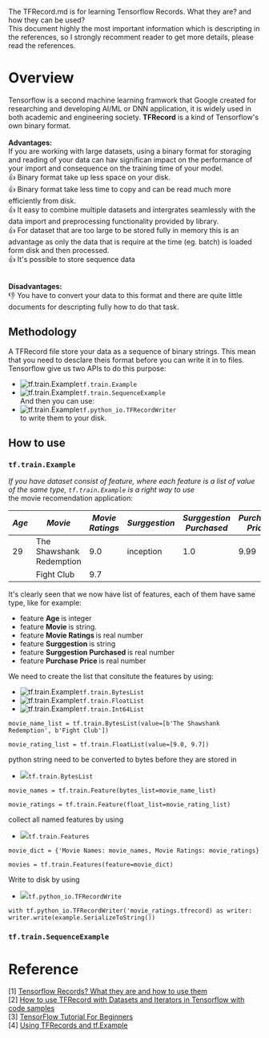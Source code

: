 The TFRecord.md is for learning Tensorflow Records. What they are? and how they can be used?
<br /> This document highly the most important information which is descripting in the references, so I strongly recomment reader to get more details, please read the references. 

# Overview
Tensorflow is a second machine learning framwork that Google created for researching and developing AI/ML or DNN application, it is widely used in both academic and engineering society. <b>TFRecord</b> is a kind of Tensorflow's own binary format.
<br />
<br /> <b> Advantages:</b>
<br /> If you are working with large datasets, using a binary format for storaging and reading of your data can hav significan impact on the performance of your import and consequence on the training time of your model.
<br /> :+1: Binary format take up less space on your disk.
<br /> :+1: Binary format take less time to copy and can be read much more efficiently from disk.
<br /> :+1: It easy to combine multiple datasets and intergrates seamlessly with the data import and preprocessing functionality provided by library.
<br /> :+1: For dataset that are too large to be stored fully in memory this is an advantage as only the data that is require at the time (eg. batch) is loaded form disk and then processed.
<br /> :+1: It's possible to store sequence data []()

<br /> <b> Disadvantages:</b>
<br /> :-1: You have to convert your data to this format and there are quite little documents for descripting fully how to do that task.

## Methodology
A TFRecord file store your data as a sequence of binary strings. This mean that you need to desclare theis format before you can write it in to files.
<br /> Tensorflow give us two APIs to do this purpose: 
- ![tf.train.Example](https://placehold.it/15/f03c15/000000?text=+)`tf.train.Example`
- ![tf.train.Example](https://placehold.it/15/f03c15/000000?text=+)`tf.train.SequenceExample`
<br /> And then you can use:
- ![tf.train.Example](https://placehold.it/15/f03c15/000000?text=+)`tf.python_io.TFRecordWriter`
<br /> to write them to your disk.

## How to use
### `tf.train.Example`
*If you have dataset consist of feature, where each feature is a list of value of the same type, `tf.train.Example` is a right way to use*
<br /> the movie recomendation  application:

|_Age_|         _Movie_        |_Movie Ratings_ |_Surggestion_|_Surggestion Purchased_|_Purchase Price_|
|-----|------------------------|----------------|-------------|-----------------------|----------------|
|29   |The Shawshank Redemption|9.0             |inception    |1.0                    |9.99            |
|     |Fight Club              |9.7             |             |                       |                |



It's clearly seen that we now have list of features, each of them have same type, like for example:
- feature <b> Age </b> is integer
- feature <b> Movie </b> is string.
- feature <b> Movie Ratings </b> is real number
- feature <b> Surggestion </b> is string
- feature <b> Surggestion Purchased </b> is real number
- feature <b> Purchase Price </b> is real number

We need to create the list that consitute the features by using:
- ![tf.train.Example](https://placehold.it/15/f03c15/000000?text=+)`tf.train.BytesList`  
- ![tf.train.Example](https://placehold.it/15/f03c15/000000?text=+)`tf.train.FloatList`
- ![tf.train.Example](https://placehold.it/15/f03c15/000000?text=+)`tf.train.Int64List`     

`movie_name_list = tf.train.BytesList(value=[b'The Shawshank Redemption', b'Fight Club'])`

`movie_rating_list = tf.train.FloatList(value=[9.0, 9.7])`

python string need to be converted to bytes before they are stored in 
- ![](https://placehold.it/15/f03c15/000000?text=+)`tf.train.BytesList`

`movie_names = tf.train.Feature(bytes_list=movie_name_list)`

`movie_ratings = tf.train.Feature(float_list=movie_rating_list)`

collect all named features by using 
- ![](https://placehold.it/15/f03c15/000000?text=+)`tf.train.Features`

`movie_dict = {'Movie Names: movie_names, Movie Ratings: movie_ratings}`

`movies = tf.train.Features(feature=movie_dict)`

Write to disk by using 
- ![](https://placehold.it/15/f03c15/000000?text=+)`tf.python_io.TFRecordWrite`

`with tf.python_io.TFRecordWriter('movie_ratings.tfrecord) as writer:
  writer.write(example.SerializeToString())`
  
### `tf.train.SequenceExample`

  


# Reference
[1] [Tensorflow Records? What they are and how to use them](https://medium.com/mostly-ai/tensorflow-records-what-they-are-and-how-to-use-them-c46bc4bbb564)
<br /> [2] [How to use TFRecord with Datasets and Iterators in Tensorflow with code samples](https://medium.com/ymedialabs-innovation/how-to-use-tfrecord-with-datasets-and-iterators-in-tensorflow-with-code-samples-ffee57d298af)
<br /> [3] [TensorFlow Tutorial For Beginners](https://www.datacamp.com/community/tutorials/tensorflow-tutorial?utm_source=adwords_ppc&utm_campaignid=1455363063&utm_adgroupid=65083631748&utm_device=c&utm_keyword=&utm_matchtype=b&utm_network=g&utm_adpostion=1t1&utm_creative=278443377086&utm_targetid=aud-390929969673:dsa-498578051924&utm_loc_interest_ms=&utm_loc_physical_ms=9040331&gclid=CjwKCAjw-4_mBRBuEiwA5xnFIErgo0CmIBG7V3KlWfbC0KVEN6O-NintJH1Mv61puXEMg3mpPDv8vxoCBqEQAvD_BwE)
<br /> [4] [Using TFRecords and tf.Example](https://www.tensorflow.org/alpha/tutorials/load_data/tf_records)


